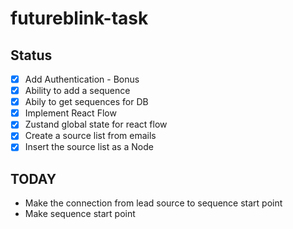 # futureblink-task

## Status

- [x] Add Authentication - Bonus
- [x] Ability to add a sequence
- [x] Abily to get sequences for DB
- [x] Implement React Flow
- [x] Zustand global state for react flow
- [x] Create a source list from emails
- [x] Insert the source list as a Node

## TODAY

- Make the connection from lead source to sequence start point
- Make sequence start point
